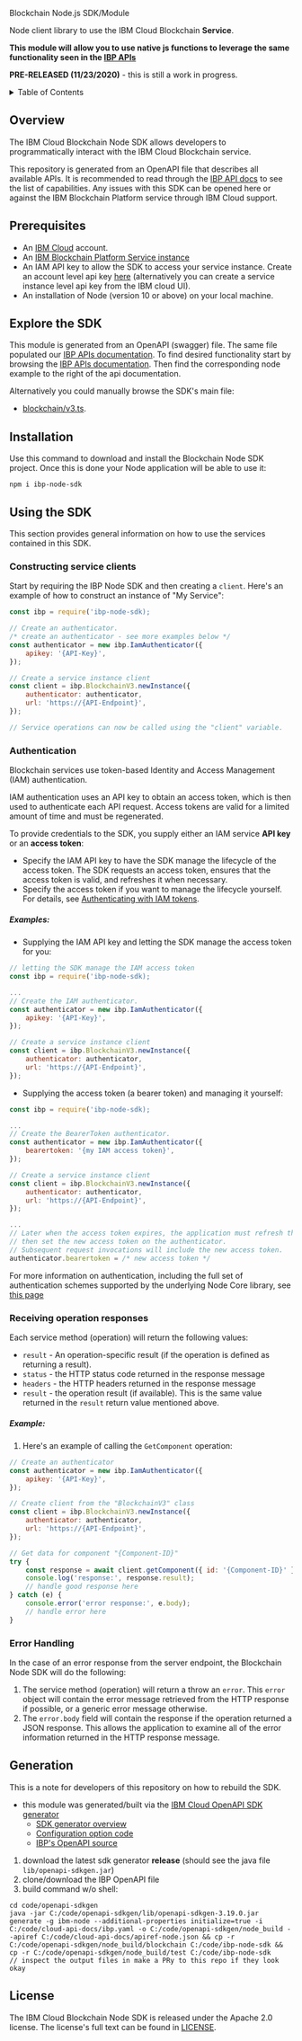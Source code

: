 Blockchain Node.js SDK/Module

Node client library to use the IBM Cloud Blockchain **Service**.

**This module will allow you to use native js functions to leverage the same functionality seen in the [IBP APIs](https://cloud.ibm.com/apidocs/blockchain)**


**PRE-RELEASED (11/23/2020)** - this is still a work in progress.

<details>
<summary>Table of Contents</summary>

* [Overview](#overview)
* [Prerequisites](#prerequisites)
* [Installation](#installation)
* [Using the SDK](#using-the-sdk)
  * [Constructing service clients](#constructing-service-clients)
  * [Authentication](#authentication)
  * [Receiving operation responses](#receiving-operation-responses)
  * [Error Handling](#error-handling)
* [Explore the SDK](#explore-the-sdk)
* [Generation](#generation)
* [License](#license)

</details>

## Overview

The IBM Cloud Blockchain Node SDK allows developers to programmatically interact with the
IBM Cloud Blockchain service.

This repository is generated from an OpenAPI file that describes all available APIs.
It is recommended to read through the [IBP API docs](https://cloud.ibm.com/apidocs/blockchain#sdk) to see the list of capabilities.
Any issues with this SDK can be opened here or against the IBM Blockchain Platform service through IBM Cloud support.

## Prerequisites

[ibm-cloud-onboarding]: https://cloud.ibm.com/registration?target=%2Fdeveloper%2Fwatson&

* An [IBM Cloud][ibm-cloud-onboarding] account.
* An [IBM Blockchain Platform Service instance](https://cloud.ibm.com/catalog/services/blockchain-platform)
* An IAM API key to allow the SDK to access your service instance. Create an account level api key [here](https://cloud.ibm.com/iam/apikeys) (alternatively you can create a service instance level api key from the IBM cloud UI).
* An installation of Node (version 10 or above) on your local machine.

## Explore the SDK
This module is generated from an OpenAPI (swagger) file.
The same file populated our [IBP APIs documentation](https://cloud.ibm.com/apidocs/blockchain#sdk).
To find desired functionality start by browsing the [IBP APIs documentation](https://cloud.ibm.com/apidocs/blockchain#introduction).
Then find the corresponding node example to the right of the api documentation.

Alternatively you could manually browse the SDK's main file:

- [blockchain/v3.ts](./blockchain/v3.ts).

## Installation
Use this command to download and install the Blockchain Node SDK project.
Once this is done your Node application will be able to use it:
```
npm i ibp-node-sdk
```

## Using the SDK
This section provides general information on how to use the services contained in this SDK.

### Constructing service clients
Start by requiring the IBP Node SDK and then creating a `client`.
Here's an example of how to construct an instance of "My Service":
```js
const ibp = require('ibp-node-sdk);

// Create an authenticator.
/* create an authenticator - see more examples below */
const authenticator = new ibp.IamAuthenticator({
	apikey: '{API-Key}',
});

// Create a service instance client
const client = ibp.BlockchainV3.newInstance({
	authenticator: authenticator,
	url: 'https://{API-Endpoint}',
});

// Service operations can now be called using the "client" variable.

```

### Authentication
Blockchain services use token-based Identity and Access Management (IAM) authentication.

IAM authentication uses an API key to obtain an access token, which is then used to authenticate
each API request.  Access tokens are valid for a limited amount of time and must be regenerated.

To provide credentials to the SDK, you supply either an IAM service **API key** or an **access token**:

- Specify the IAM API key to have the SDK manage the lifecycle of the access token.
The SDK requests an access token, ensures that the access token is valid, and refreshes it when
necessary.
- Specify the access token if you want to manage the lifecycle yourself.
For details, see [Authenticating with IAM tokens](https://cloud.ibm.com/docs/services/watson/getting-started-iam.html).

##### Examples:
* Supplying the IAM API key and letting the SDK manage the access token for you:

```js
// letting the SDK manage the IAM access token
const ibp = require('ibp-node-sdk);

...
// Create the IAM authenticator.
const authenticator = new ibp.IamAuthenticator({
	apikey: '{API-Key}',
});

// Create a service instance client
const client = ibp.BlockchainV3.newInstance({
	authenticator: authenticator,
	url: 'https://{API-Endpoint}',
});

```

* Supplying the access token (a bearer token) and managing it yourself:

```js
const ibp = require('ibp-node-sdk);

...
// Create the BearerToken authenticator.
const authenticator = new ibp.IamAuthenticator({
	bearertoken: '{my IAM access token}',
});

// Create a service instance client
const client = ibp.BlockchainV3.newInstance({
	authenticator: authenticator,
	url: 'https://{API-Endpoint}',
});

...
// Later when the access token expires, the application must refresh the access token,
// then set the new access token on the authenticator.
// Subsequent request invocations will include the new access token.
authenticator.bearertoken = /* new access token */
```
For more information on authentication, including the full set of authentication schemes supported by
the underlying Node Core library, see
[this page](https://github.com/IBM/node-sdk-core/blob/master/AUTHENTICATION.md)

### Receiving operation responses

Each service method (operation) will return the following values:
* `result` - An operation-specific result (if the operation is defined as returning a result).
* `status` - the HTTP status code returned in the response message
* `headers` - the HTTP headers returned in the response message
* `result` - the operation result (if available). This is the same value returned in the `result` return value
mentioned above.

##### Example:
1. Here's an example of calling the `GetComponent` operation:
```js
// Create an authenticator
const authenticator = new ibp.IamAuthenticator({
	apikey: '{API-Key}',
});

// Create client from the "BlockchainV3" class
const client = ibp.BlockchainV3.newInstance({
	authenticator: authenticator,
	url: 'https://{API-Endpoint}',
});

// Get data for component "{Component-ID}"
try {
	const response = await client.getComponent({ id: '{Component-ID}' });
	console.log('response:', response.result);
	// handle good response here
} catch (e) {
	console.error('error response:', e.body);
	// handle error here
}
```

### Error Handling

In the case of an error response from the server endpoint, the Blockchain Node SDK will do the following:
1. The service method (operation) will return a throw an `error`.  This `error` object will
contain the error message retrieved from the HTTP response if possible, or a generic error message
otherwise.
2. The `error.body` field will contain the response if the operation returned a JSON response.
This allows the application to examine all of the error information returned in the HTTP
response message.

## Generation
This is a note for developers of this repository on how to rebuild the SDK.
- this module was generated/built via the [IBM Cloud OpenAPI SDK generator](https://github.ibm.com/CloudEngineering/openapi-sdkgen)
    - [SDK generator overview](https://github.ibm.com/CloudEngineering/openapi-sdkgen/wiki/SDK-Gen-Overview)
    - [Configuration option code](https://github.ibm.com/CloudEngineering/openapi-sdkgen/blob/ab7d50a1dcdc707faad8cbe4f86de2d2ca510d24/src/main/java/com/ibm/sdk/codegen/IBMDefaultCodegen.java)
    - [IBP's OpenAPI source](https://github.ibm.com/cloud-api-docs/ibp/blob/master/ibp.yaml)
1. download the  latest sdk generator **release** (should see the java file `lib/openapi-sdkgen.jar`)
1. clone/download the IBP OpenAPI file
1. build command w/o shell:
```
cd code/openapi-sdkgen
java -jar C:/code/openapi-sdkgen/lib/openapi-sdkgen-3.19.0.jar generate -g ibm-node --additional-properties initialize=true -i C:/code/cloud-api-docs/ibp.yaml -o C:/code/openapi-sdkgen/node_build --apiref C:/code/cloud-api-docs/apiref-node.json && cp -r C:/code/openapi-sdkgen/node_build/blockchain C:/code/ibp-node-sdk && cp -r C:/code/openapi-sdkgen/node_build/test C:/code/ibp-node-sdk
// inspect the output files in make a PRy to this repo if they look okay
```

## License

The IBM Cloud Blockchain Node SDK is released under the Apache 2.0 license. The license's full text can be found in [LICENSE](LICENSE).
